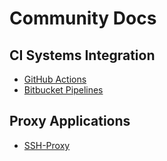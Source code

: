 # Community Docs

## CI Systems Integration

* [GitHub Actions](github-actions/README.md)
* [Bitbucket Pipelines](bitbucket-pipelines/README.md)

## Proxy Applications

* [SSH-Proxy](ssh-proxy/README.md)
